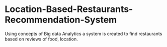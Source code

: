 # Location-Based-Restaurants-Recommendation-System
Using concepts of Big data Analytics a system is created to find restaurants based on reviews of food, location.
